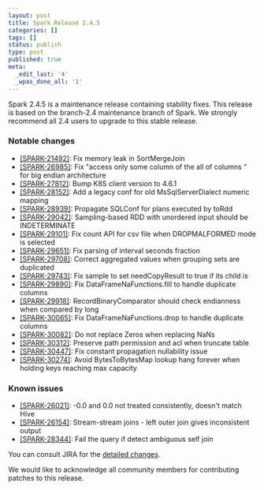 ```yaml
---
layout: post
title: Spark Release 2.4.5
categories: []
tags: []
status: publish
type: post
published: true
meta:
  _edit_last: '4'
  _wpas_done_all: '1'
---
```


Spark 2.4.5 is a maintenance release containing stability fixes. This release is based on the branch-2.4 maintenance branch of Spark. We strongly recommend all 2.4 users to upgrade to this stable release.

### Notable changes
  - [[SPARK-21492]](https://issues.apache.org/jira/browse/SPARK-21492): Fix memory leak in SortMergeJoin
  - [[SPARK-26985]](https://issues.apache.org/jira/browse/SPARK-26985): Fix "access only some column of the all of columns " for big endian architecture
  - [[SPARK-27812]](https://issues.apache.org/jira/browse/SPARK-27812): Bump K8S client version to 4.6.1
  - [[SPARK-28152]](https://issues.apache.org/jira/browse/SPARK-28152): Add a legacy conf for old MsSqlServerDialect numeric mapping
  - [[SPARK-28939]](https://issues.apache.org/jira/browse/SPARK-28939): Propagate SQLConf for plans executed by toRdd 
  - [[SPARK-29042]](https://issues.apache.org/jira/browse/SPARK-29042): Sampling-based RDD with unordered input should be INDETERMINATE
  - [[SPARK-29101]](https://issues.apache.org/jira/browse/SPARK-29101): Fix count API for csv file when DROPMALFORMED mode is selected
  - [[SPARK-29651]](https://issues.apache.org/jira/browse/SPARK-29651): Fix parsing of interval seconds fraction
  - [[SPARK-29708]](https://issues.apache.org/jira/browse/SPARK-29708): Correct aggregated values when grouping sets are duplicated
  - [[SPARK-29743]](https://issues.apache.org/jira/browse/SPARK-29743): Fix sample to set needCopyResult to true if its child is
  - [[SPARK-29890]](https://issues.apache.org/jira/browse/SPARK-29890): Fix DataFrameNaFunctions.fill to handle duplicate columns
  - [[SPARK-29918]](https://issues.apache.org/jira/browse/SPARK-29918): RecordBinaryComparator should check endianness when compared by long
  - [[SPARK-30065]](https://issues.apache.org/jira/browse/SPARK-30065): Fix DataFrameNaFunctions.drop to handle duplicate columns
  - [[SPARK-30082]](https://issues.apache.org/jira/browse/SPARK-30082): Do not replace Zeros when replacing NaNs
  - [[SPARK-30312]](https://issues.apache.org/jira/browse/SPARK-30312): Preserve path permission and acl when truncate table
  - [[SPARK-30447]](https://issues.apache.org/jira/browse/SPARK-30447): Fix constant propagation nullability issue
  - [[SPARK-30274]](https://issues.apache.org/jira/browse/SPARK-30274): Avoid BytesToBytesMap lookup hang forever when holding keys reaching max capacity

### Known issues
  - [[SPARK-26021]](https://issues.apache.org/jira/browse/SPARK-26021): -0.0 and 0.0 not treated consistently, doesn't match Hive
  - [[SPARK-26154]](https://issues.apache.org/jira/browse/SPARK-26154): Stream-stream joins - left outer join gives inconsistent output
  - [[SPARK-28344]](https://issues.apache.org/jira/browse/SPARK-28344): Fail the query if detect ambiguous self join

You can consult JIRA for the [detailed changes](https://s.apache.org/spark-2.4.5).

We would like to acknowledge all community members for contributing patches to this release.
